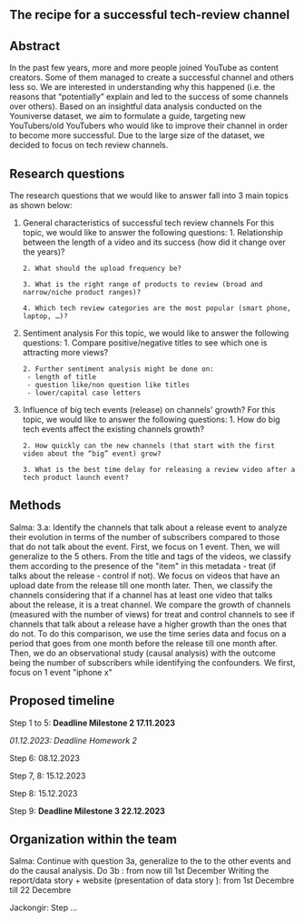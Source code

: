 ## The recipe for a successful tech-review channel

## Abstract

In the past few years, more and more people joined YouTube as content creators. Some of them managed to create a successful channel and others less so. We are interested in understanding why this happened (i.e. the reasons that “potentially” explain and led to the success of some channels over others). Based on an insightful data analysis conducted on the Youniverse dataset, we aim to formulate a guide, targeting new YouTubers/old YouTubers who would like to improve their channel in order to become more successful. Due to the large size of the dataset, we decided to focus on tech review channels.

## Research questions
The research questions that we would like to answer fall into 3 main topics as shown below:

1. General characteristics of successful tech review channels
     For this topic, we would like to answer the following questions: 
       1. Relationship between the length of a video and its success (how did it change over the years)?
   
       2. What should the upload frequency be?
   
       3. What is the right range of products to review (broad and narrow/niche product ranges)?
   
       4. Which tech review categories are the most popular (smart phone, laptop, …)?
      
3. Sentiment analysis
     For this topic, we would like to answer the following questions:
       1. Compare positive/negative titles to see which one is attracting more views?
   
       2. Further sentiment analysis might be done on: 
        - length of title
        - question like/non question like titles
        - lower/capital case letters
   
5. Influence of big tech events (release) on channels' growth?
     For this topic, we would like to answer the following questions:
       1. How do big tech events affect the existing channels growth?
   
       2. How quickly can the new channels (that start with the first video about the “big” event) grow?
   
       3. What is the best time delay for releasing a review video after a tech product launch event?
  
   
## Methods

Salma: 3.a: Identify the channels that talk about a release event to analyze their evolution in terms of the number of subscribers compared to those that do not talk about the event. First, we focus on 1 event. Then, we will generalize to the 5 others. From the title and tags of the videos, we classify them according to the presence of the "item" in this metadata - treat (if talks about the release - control if not). We focus on videos that have an upload date from the release till one month later.
Then, we classify the channels considering that if a channel has at least one video that talks about the release, it is a treat channel. 
We compare the growth of channels (measured with the number of views) for treat and control channels to see if channels that talk about a release have a higher growth than the ones that do not. To do this comparison, we use the time series data and focus on a period that goes from one month before the release till one month after.
Then, we do an observational study (causal analysis) with the outcome being the number of subscribers while identifying the confounders.
We first, focus on 1 event "iphone x"
## Proposed timeline
Step 1 to 5: **Deadline Milestone 2 17.11.2023**

*01.12.2023: Deadline Homework 2*

Step 6: 08.12.2023

Step 7, 8: 15.12.2023

Step 8: 15.12.2023

Step 9: **Deadline Milestone 3 22.12.2023**

## Organization within the team
Salma:  Continue with question 3a, generalize to the to the other events and do the causal analysis. Do 3b : from now till 1st December
Writing the report/data story + website (presentation of data story ): from 1st Decembre till 22 Decembre

Jackongir: Step ...
